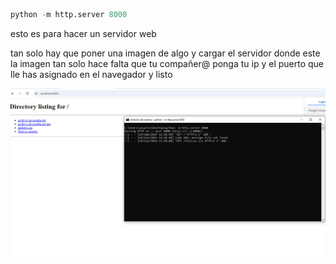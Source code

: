 ```python
python -m http.server 8000
```
esto es para hacer un servidor web

tan solo hay que poner una imagen de algo y cargar el servidor donde este la imagen tan solo hace falta que tu compañer@ ponga tu ip y el puerto que lle has asignado en el navegador y listo

![](imagenes/Captura.png)

